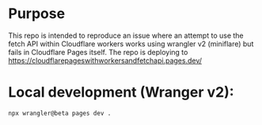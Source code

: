 # Purpose

This repo is intended to reproduce an issue where an attempt to use the fetch API within Cloudflare workers works using wrangler v2 (miniflare) but fails in Cloudflare Pages itself.  The repo is deploying to https://cloudflarepageswithworkersandfetchapi.pages.dev/

# Local development (Wranger v2):

```
npx wrangler@beta pages dev .
```
